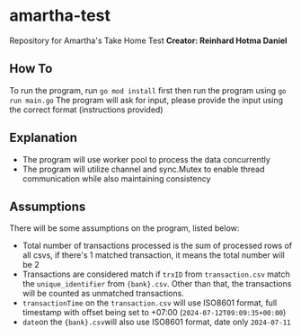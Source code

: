 # amartha-test
Repository for Amartha's Take Home Test
**Creator: Reinhard Hotma Daniel**

## How To
To run the program, run `go mod install` first then run the program using `go run main.go`
The program will ask for input, please provide the input using the correct format (instructions provided)

## Explanation

 - The program will use worker pool to process the data concurrently
 - The program will utilize channel and sync.Mutex to enable thread communication while also maintaining consistency

## Assumptions
There will be some assumptions on the program, listed below:

 - Total number of transactions processed is the sum of processed rows of all csvs, if there's 1 matched transaction, it means the total number will be 2
 - Transactions are considered match if `trxID` from `transaction.csv` match the `unique_identifier` from `{bank}.csv`. Other than that, the transactions will be counted as unmatched transactions.
 - `transactionTime` on the `transaction.csv` will use ISO8601 format, full timestamp with offset being set to +07:00 (`2024-07-12T09:09:35+00:00`)
 - `date`on the `{bank}.csv`will also use ISO8601 format, date only `2024-07-11`